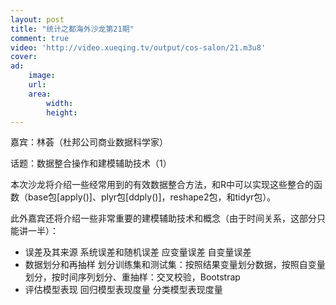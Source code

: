 ```yaml
---
layout: post
title: "统计之都海外沙龙第21期"
comment: true
video: 'http://video.xueqing.tv/output/cos-salon/21.m3u8'
cover: 
ad:
    image: 
    url: 
    area: 
        width: 
        height: 
---
```


嘉宾：林荟（杜邦公司商业数据科学家）

话题：数据整合操作和建模辅助技术（1）

本次沙龙将介绍一些经常用到的有效数据整合方法，和R中可以实现这些整合的函数（base包[apply()]、plyr包[ddply()]，reshape2包，和tidyr包）。

此外嘉宾还将介绍一些非常重要的建模辅助技术和概念（由于时间关系，这部分只能讲一半）：

- 误差及其来源 系统误差和随机误差 应变量误差 自变量误差
- 数据划分和再抽样 划分训练集和测试集：按照结果变量划分数据，按照自变量划分，按时间序列划分、重抽样：交叉校验，Bootstrap
- 评估模型表现 回归模型表现度量 分类模型表现度量